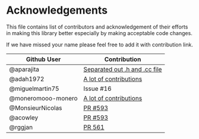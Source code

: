 # Acknowledgements
This file contains list of contributors and acknowledgement of their efforts in making this library better especially by making acceptable code changes.

If we have missed your name please feel free to add it with contribution link.

| **Github User**                      |          **Contribution**        |
|--------------------------------------|----------------------------------|
| @aparajita                           | [Separated out .h and .cc file](https://github.com/muflihun/easyloggingpp/pulls?q=is%3Apr+author%3Aaparajita)    |
| @adah1972                            | [A lot of contributions](https://github.com/muflihun/easyloggingpp/pulls?q=is%3Apr+author%3Aadah1972) |
| @miguelmartin75                      | Issue #16 |
| @moneromooo-monero                   | [A lot of contributions](https://github.com/muflihun/easyloggingpp/pulls?q=is%3Apr+author%3Amoneromooo-monero)|
| @MonsieurNicolas                     | [PR #593](https://github.com/muflihun/easyloggingpp/pull/593) |
| @acowley                             | [PR #593](https://github.com/muflihun/easyloggingpp/pull/577) |
| @rggjan                              | [PR 561](https://github.com/muflihun/easyloggingpp/pull/561) |
